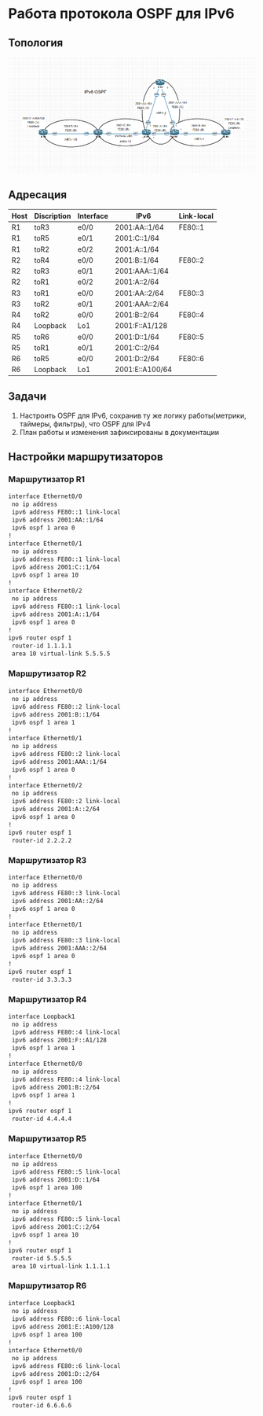 # Работа протокола OSPF для IPv6

## Топология 

![](topology.png)

## Адресация

| Host | Discription | Interface | IPv6            | Link-local |
|------|-------------|-----------|-----------------|------------|
| R1   | toR3        | e0/0      | 2001:AA::1/64   | FE80::1    |
| R1   | toR5        | e0/1      | 2001:C::1/64    |            |
| R1   | toR2        | e0/2      | 2001:A::1/64    |            |
| R2   | toR4        | e0/0      | 2001:B::1/64    | FE80::2    |
| R2   | toR3        | e0/1      | 2001:AAA::1/64  |            |
| R2   | toR1        | e0/2      | 2001:A::2/64    |            |
| R3   | toR1        | e0/0      | 2001:AA::2/64   | FE80::3    |
| R3   | toR2        | e0/1      | 2001:AAA::2/64  |            |
| R4   | toR2        | e0/0      | 2001:B::2/64    | FE80::4    |
| R4   | Loopback    | Lo1       | 2001:F::A1/128  |            |
| R5   | toR6        | e0/0      | 2001:D::1/64    | FE80::5    |
| R5   | toR1        | e0/1      | 2001:C::2/64    |            |
| R6   | toR5        | e0/0      | 2001:D::2/64    | FE80::6    |
| R6   | Loopback    | Lo1       | 2001:E::A100/64 |            |

## Задачи

1. Настроить OSPF для IPv6, сохранив ту же логику работы(метрики, таймеры, фильтры), что OSPF для IPv4
2. План работы и изменения зафиксированы в документации 

## Настройки маршрутизаторов

### Маршрутизатор R1

    interface Ethernet0/0
     no ip address
     ipv6 address FE80::1 link-local
     ipv6 address 2001:AA::1/64
     ipv6 ospf 1 area 0
    !
    interface Ethernet0/1
     no ip address
     ipv6 address FE80::1 link-local
     ipv6 address 2001:C::1/64
     ipv6 ospf 1 area 10
    !
    interface Ethernet0/2
     no ip address
     ipv6 address FE80::1 link-local
     ipv6 address 2001:A::1/64
     ipv6 ospf 1 area 0
    !
    ipv6 router ospf 1
     router-id 1.1.1.1
     area 10 virtual-link 5.5.5.5

### Маршрутизатор R2

    interface Ethernet0/0
     no ip address
     ipv6 address FE80::2 link-local
     ipv6 address 2001:B::1/64
     ipv6 ospf 1 area 1
    !
    interface Ethernet0/1
     no ip address
     ipv6 address FE80::2 link-local
     ipv6 address 2001:AAA::1/64
     ipv6 ospf 1 area 0
    !
    interface Ethernet0/2
     no ip address
     ipv6 address FE80::2 link-local
     ipv6 address 2001:A::2/64
     ipv6 ospf 1 area 0
    !
    ipv6 router ospf 1
     router-id 2.2.2.2

### Маршрутизатор R3

    interface Ethernet0/0
     no ip address
     ipv6 address FE80::3 link-local
     ipv6 address 2001:AA::2/64
     ipv6 ospf 1 area 0
    !
    interface Ethernet0/1
     no ip address
     ipv6 address FE80::3 link-local
     ipv6 address 2001:AAA::2/64
     ipv6 ospf 1 area 0
    !
    ipv6 router ospf 1
     router-id 3.3.3.3

### Маршрутизатор R4

    interface Loopback1
     no ip address
     ipv6 address FE80::4 link-local
     ipv6 address 2001:F::A1/128
     ipv6 ospf 1 area 1
    !
    interface Ethernet0/0
     no ip address
     ipv6 address FE80::4 link-local
     ipv6 address 2001:B::2/64
     ipv6 ospf 1 area 1
    !
    ipv6 router ospf 1
     router-id 4.4.4.4

### Маршрутизатор R5

    interface Ethernet0/0
     no ip address
     ipv6 address FE80::5 link-local
     ipv6 address 2001:D::1/64
     ipv6 ospf 1 area 100
    !
    interface Ethernet0/1
     no ip address
     ipv6 address FE80::5 link-local
     ipv6 address 2001:C::2/64
     ipv6 ospf 1 area 10
    !
    ipv6 router ospf 1
     router-id 5.5.5.5
     area 10 virtual-link 1.1.1.1
     
### Маршрутизатор R6

    interface Loopback1
     no ip address
     ipv6 address FE80::6 link-local
     ipv6 address 2001:E::A100/128
     ipv6 ospf 1 area 100
    !
    interface Ethernet0/0
     no ip address
     ipv6 address FE80::6 link-local
     ipv6 address 2001:D::2/64
     ipv6 ospf 1 area 100
    !
    ipv6 router ospf 1
     router-id 6.6.6.6

